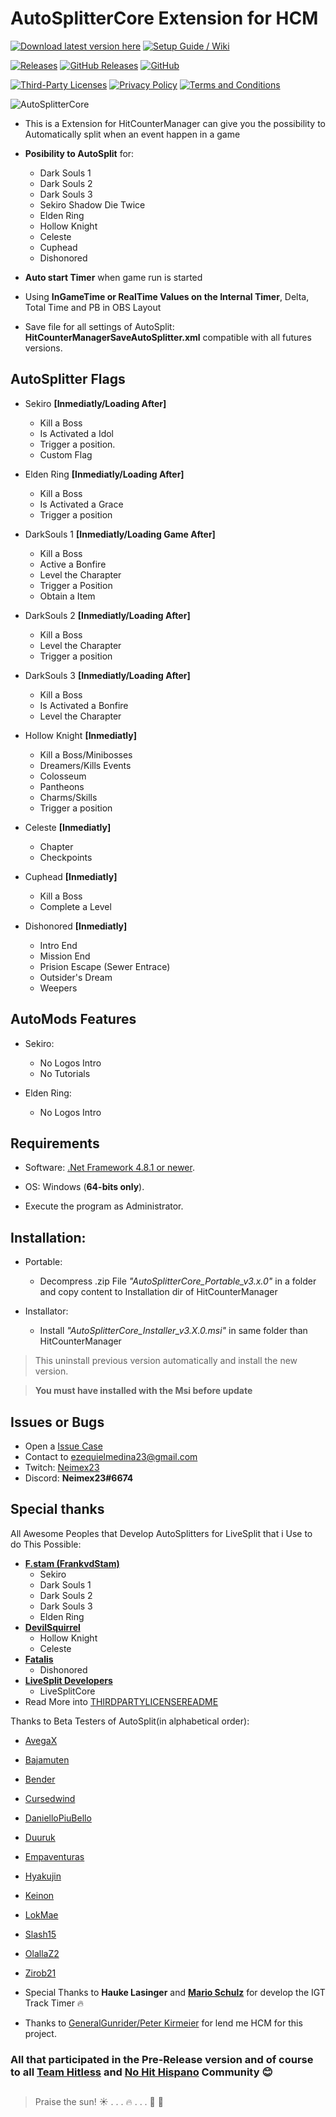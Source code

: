 # **AutoSplitterCore Extension for HCM**
[![Download latest version here](https://img.shields.io/badge/-Download%20latest%20version%20here-brightgreen?longCache=true&style=for-the-badge)](https://github.com/neimex23/AutoSplitterCore/releases/latest)
[![Setup Guide / Wiki](https://img.shields.io/badge/-Setup%20Guide%20%2F%20Wiki-blue?longCache=true&style=for-the-badge)](../../wiki)


[![Releases](https://img.shields.io/github/release/neimex23/HitCounterManager.svg?label=Latest%20release:&longCache=true&style=for-the-badge&colorB=0088FF)](https://github.com/neimex23/AutoSplitterCore/releases/latest)
[![GitHub Releases](https://img.shields.io/github/downloads/neimex23/HitCounterManager/total.svg?label=Downloads:&longCache=true&style=for-the-badge&colorB=0088FF)](https://github.com/neimex23/AutoSplitterCore/releases)
[![GitHub](https://img.shields.io/github/license/neimex23/HitCounterManager.svg?label=License:&longCache=true&style=for-the-badge&colorB=0088FF)](LICENSE)

[![Third-Party Licenses](https://img.shields.io/badge/-Third%20Party%20Licenses-lightgrey?longCache=true&style=for-the-badge)](https://neimex23.github.io/AutoSplitterCore/THIRDPARTYLICENSEREADME.html)
[![Privacy Policy](https://img.shields.io/badge/-Privacy%20Policy-lightgrey?longCache=true&style=for-the-badge)](https://neimex23.github.io/AutoSplitterCore/PrivacyPolicy.html)
[![Terms and Conditions](https://img.shields.io/badge/-Terms%20and%20Conditions-lightgrey?longCache=true&style=for-the-badge)](https://neimex23.github.io/AutoSplitterCore/TermsAndConditions.html)

![AutoSplitterCore](https://raw.githubusercontent.com/neimex23/HitCounterManager/master/Images/Wiki/AutoSplitterCore.png)

* This is a Extension for HitCounterManager can give you the possibility to Automatically split when an event happen in a game

* **Posibility to AutoSplit** for:
	- Dark Souls 1
	- Dark Souls 2
	- Dark Souls 3
	- Sekiro Shadow Die Twice
	- Elden Ring
	- Hollow Knight
	- Celeste
	- Cuphead
	- Dishonored

* **Auto start Timer** when game run is started

* Using **InGameTime or RealTime Values on the Internal Timer**, Delta, Total Time and PB in OBS Layout

* Save file for all settings of AutoSplit: **HitCounterManagerSaveAutoSplitter.xml** compatible with all futures versions.

## AutoSplitter Flags

- Sekiro 
	**[Inmediatly/Loading After]**
	- Kill a Boss
	- Is Activated a Idol
	- Trigger a position.
	- Custom Flag


- Elden Ring 
	**[Inmediatly/Loading After]**
	- Kill a Boss
	- Is Activated a Grace
	- Trigger a position


- DarkSouls 1 
	**[Inmediatly/Loading Game After]**
	- Kill a Boss
	- Active a Bonfire
	- Level the Charapter
	- Trigger a Position
	- Obtain a Item


- DarkSouls 2 
	**[Inmediatly/Loading After]**
	- Kill a Boss
	- Level the Charapter
	- Trigger a position


- DarkSouls 3 
	**[Inmediatly/Loading After]**
	- Kill a Boss
	- Is Activated a Bonfire
	- Level the Charapter
	

- Hollow Knight 
	**[Inmediatly]**
	- Kill a Boss/Minibosses
	- Dreamers/Kills Events
	- Colosseum
	- Pantheons
	- Charms/Skills
	- Trigger a position


- Celeste 
	**[Inmediatly]**
	- Chapter
	- Checkpoints


- Cuphead 
	**[Inmediatly]**
	- Kill a Boss
	- Complete a Level


- Dishonored 
	**[Inmediatly]**
	- Intro End
	- Mission End
	- Prision Escape (Sewer Entrace)
	- Outsider's Dream
	- Weepers


## AutoMods Features

- Sekiro:
	- No Logos Intro
	- No Tutorials

- Elden Ring:
	- No Logos Intro


## Requirements

* Software: [.Net Framework 4.8.1 or newer](https://dotnet.microsoft.com/en-us/download/dotnet-framework).

* OS: Windows (**64-bits only**).

* Execute the program as Administrator.


## Installation:

- Portable:
	- Decompress .zip File _"AutoSplitterCore_Portable_v3.x.0"_ in a folder and copy content to Installation dir of HitCounterManager

- Installator:
	- Install _"AutoSplitterCore_Installer_v3.X.0.msi"_ in same folder than HitCounterManager

> This uninstall previous version automatically and install the new version.

>  **You must have installed with the Msi before update**



## Issues or Bugs

* Open a [Issue Case](https://github.com/neimex23/AutoSplitterCore/issues)
* Contact to <ezequielmedina23@gmail.com>
* Twitch: [Neimex23](https://www.twitch.tv/neimex23)
* Discord: **Neimex23#6674**

## Special thanks

All Awesome Peoples that Develop AutoSplitters for LiveSplit that i Use to do This Possible:

* **[F.stam (FrankvdStam)](https://github.com/FrankvdStam)**
  - Sekiro
  - Dark Souls 1
  - Dark Souls 2
  - Dark Souls 3
  - Elden Ring
* **[DevilSquirrel](https://github.com/ShootMe)**
  - Hollow Knight
  - Celeste
* **[Fatalis](https://github.com/fatalis)**
  - Dishonored
* **[LiveSplit Developers](https://github.com/LiveSplit)**
  - LiveSplitCore 
* Read More into [THIRDPARTYLICENSEREADME](https://neimex23.github.io/AutoSplitterCore/THIRDPARTYLICENSEREADME.html)

Thanks to Beta Testers of AutoSplit(in alphabetical order):

* [AvegaX](https://www.twitch.tv/avegax)
* [Bajamuten](https://www.twitch.tv/bajamuten)
* [Bender](https://www.twitch.tv/BenderzGreat)
* [Cursedwind](https://www.twitch.tv/cursedwind)
* [DanielloPiuBello](https://www.twitch.tv/daniellopiubello)
* [Duuruk](https://www.twitch.tv/disabled_dogs)
* [Empaventuras](https://www.twitch.tv/empaventuras)
* [Hyakujin](https://www.twitch.tv/hyakujin)
* [Keinon](https://www.twitch.tv/soykeinon)
* [LokMae](https://www.twitch.tv/lokmae)
* [Slash15](https://www.twitch.tv/slash15_)
* [OlallaZ2](https://www.twitch.tv/olallaz2)
* [Zirob21](https://www.twitch.tv/zirob21)


* Special Thanks to **Hauke Lasinger** and **[Mario Schulz](https://www.twitch.tv/D4rn4S)** for develop the IGT Track Timer :fire:

* Thanks to [GeneralGunrider/Peter Kirmeier](https://www.twitch.tv/generalgunrider) for lend me HCM for this project.



### All that participated in the Pre-Release version and of course to all **[Team Hitless](https://discord.gg/4E7cSK7) and [No Hit Hispano](https://discord.gg/ntygnch)** Community :blush:


##

> Praise the sun! :sunny: . . . :fire: . . . :running: :dash:
